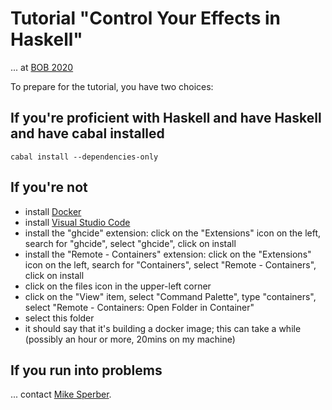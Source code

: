 # Tutorial "Control Your Effects in Haskell"

... at [BOB 2020](https://bobkonf.de/2020/sperber.html)

To prepare for the tutorial, you have two choices:

## If you're proficient with Haskell and have Haskell and have cabal installed

```
cabal install --dependencies-only
```

## If you're not

- install [Docker](https://www.docker.com/)
- install [Visual Studio Code](https://code.visualstudio.com/download)
- install the "ghcide" extension: click on the
  "Extensions" icon on the left, search for "ghcide", select
  "ghcide", click on install
- install the "Remote - Containers" extension: click on the
  "Extensions" icon on the left, search for "Containers", select
  "Remote - Containers", click  on install
- click on the files icon in the upper-left corner
- click on the "View" item, select "Command Palette", type
  "containers", select "Remote - Containers: Open Folder in Container"
- select this folder
- it should say that it's building a docker image; this can take a
  while (possibly an hour or more, 20mins on my machine)

## If you run into problems

... contact [Mike Sperber](https://www.deinprogramm.de/sperber/).







